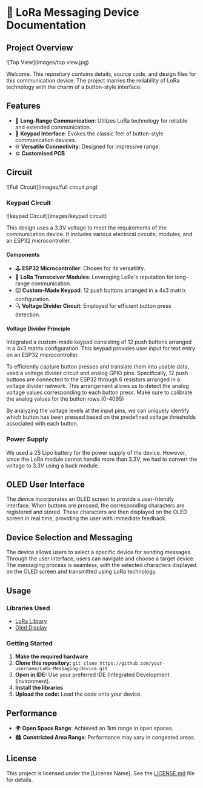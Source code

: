 # 🚀 LoRa Messaging Device Documentation

## Project Overview

![Top View](images/top view.jpg)

Welcome. This repository contains details, source code, and design files for this communication device. The project marries the reliability of LoRa technology with the charm of a button-style interface.

## Features

- 📡 **Long-Range Communication**: Utilizes LoRa technology for reliable and extended communication.
- 📱 **Keypad Interface**: Evokes the classic feel of button-style communication devices.
- 🌐 **Versatile Connectivity**: Designed for impressive range.
- ⚙️ **Customised PCB**

## Circuit
![Full Circuit](images/full circuit.png)

### Keypad Circuit

![keypad Circuit](images/keypad circuit)

This design uses a 3.3V voltage to meet the requirements of the communication device. It includes various electrical circuits, modules, and an ESP32 microcontroller.

#### Components

- 🕹️ **ESP32 Microcontroller**: Chosen for its versatility.
- 📡 **LoRa Transceiver Modules**: Leveraging LoRa's reputation for long-range communication.
- ⌨️ **Custom-Made Keypad**: 12 push buttons arranged in a 4x3 matrix configuration.
- 🔍 **Voltage Divider Circuit**: Employed for efficient button press detection.

#### Voltage Divider Principle

Integrated a custom-made keypad consisting of 12 push buttons arranged in a 4x3 matrix configuration. This keypad provides user input for text entry on an ESP32 microcontroller.

To efficiently capture button presses and translate them into usable data, used a voltage divider circuit and analog GPIO pins. Specifically, 12 push buttons are connected to the ESP32 through 6 resistors arranged in a voltage divider network. This arrangement allows us to detect the analog voltage values corresponding to each button press. Make sure to calibrate the analog values for the button rows.(0-4095)

By analyzing the voltage levels at the input pins, we can uniquely identify which button has been pressed based on the predefined voltage thresholds associated with each button.

### Power Supply

We used a 2S Lipo battery for the power supply of the device. However, since the LoRa module cannot handle more than 3.3V, we had to convert the voltage to 3.3V using a buck module.

## OLED User Interface

The device incorporates an OLED screen to provide a user-friendly interface. When buttons are pressed, the corresponding characters are registered and stored. These characters are then displayed on the OLED screen in real time, providing the user with immediate feedback.

## Device Selection and Messaging

The device allows users to select a specific device for sending messages. Through the user interface, users can navigate and choose a target device. The messaging process is seamless, with the selected characters displayed on the OLED screen and transmitted using LoRa technology.

## Usage

### Libraries Used

- [LoRa Library](https://github.com/sandeepmistry/arduino-LoRa)
- [Oled Display](https://github.com/adafruit/Adafruit_SSD1306)

### Getting Started
1. **Make the required hardware**
2. **Clone this repository:** `git clone https://github.com/your-username/LoRa-Messaging-Device.git`
3. **Open in IDE:** Use your preferred IDE (Integrated Development Environment).
4. **Install the libraries**
4. **Upload the code:** Load the code onto your device.

## Performance

- 🌍 **Open Space Range**: Achieved an 1km range in open spaces.
- 🏙️ **Constricted Area Range**: Performance may vary in congested areas.


## License

This project is licensed under the [License Name]. See the [LICENSE.md](LICENSE.md) file for details.
